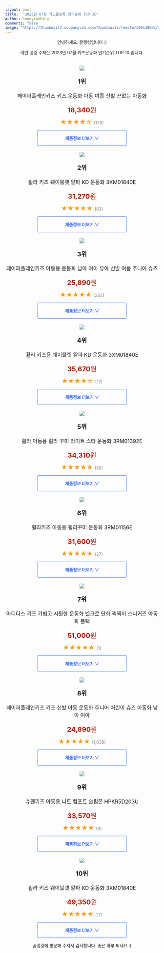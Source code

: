 ```yaml
---
layout: post
title:  "2023년 07월 키즈운동화 인기순위 TOP 10"
author: honeyranking
comments: false
image: "https://thumbnail7.coupangcdn.com/thumbnails/remote/300x300ex/image/vendor_inventory/5609/c4c6780c7fda67db73065a10600bfeda1e267f252d5fcae96871dd296c5e.jpg"
---
```

<p style="text-align: center;">안녕하세요. 꿀랭킹입니다 :)</p>
<p style="text-align: center;">이번 랭킹 주제는 2023년 07월 키즈운동화 인기순위 TOP 10 입니다.</p><center><img src="https://thumbnail7.coupangcdn.com/thumbnails/remote/300x300ex/image/vendor_inventory/5609/c4c6780c7fda67db73065a10600bfeda1e267f252d5fcae96871dd296c5e.jpg" style="margin-top:20px" /></center><p style="text-align: center; font-size: 20px"><b>1위</b></p><p style="text-align: center; font-size: 17px">페이퍼플레인키즈 키즈 운동화 아동 여름 신발 끈없는 아동화</p><p style="text-align: center;"><span style="color: #b61800; font-size: 22px;"><b>18,340</b>원</span></p><p style="text-align: center;"><span style="color: #ff9600; font-size: 20px;">★★★★☆ </span><span style="color: #878787;">(125)</span></p><center><a href="https://link.coupang.com/a/3iqVO"><div style="font-size: 14px; display: inline-block; padding: 15px 90px; color: #346aff; border-radius: 2px; border: 1px solid #346aff; cursor: pointer;"><b>제품정보 더보기 &or;</b></div></a></center><center><img src="https://thumbnail7.coupangcdn.com/thumbnails/remote/300x300ex/image/retail/images/4614640311374902-1393534d-8dcb-43ed-914d-1b56059852e3.jpg" style="margin-top:20px" /></center><p style="text-align: center; font-size: 20px"><b>2위</b></p><p style="text-align: center; font-size: 17px">휠라 키즈 웨이블렛 알파 KD 운동화 3XM01840E</p><p style="text-align: center;"><span style="color: #b61800; font-size: 22px;"><b>31,270</b>원</span></p><p style="text-align: center;"><span style="color: #ff9600; font-size: 20px;">★★★★★ </span><span style="color: #878787;">(83)</span></p><center><a href="https://link.coupang.com/a/3iqVP"><div style="font-size: 14px; display: inline-block; padding: 15px 90px; color: #346aff; border-radius: 2px; border: 1px solid #346aff; cursor: pointer;"><b>제품정보 더보기 &or;</b></div></a></center><center><img src="https://thumbnail6.coupangcdn.com/thumbnails/remote/300x300ex/image/vendor_inventory/aa35/7c7d48cf7f3eab41f083bbbb7efb39e6473895697b127ed42e3eadf1b778.jpg" style="margin-top:20px" /></center><p style="text-align: center; font-size: 20px"><b>3위</b></p><p style="text-align: center; font-size: 17px">페이퍼플레인키즈 아동용 운동화 남아 여아 유아 신발 여름 주니어 슈즈</p><p style="text-align: center;"><span style="color: #b61800; font-size: 22px;"><b>25,890</b>원</span></p><p style="text-align: center;"><span style="color: #ff9600; font-size: 20px;">★★★★★ </span><span style="color: #878787;">(332)</span></p><center><a href="https://link.coupang.com/a/3iqVS"><div style="font-size: 14px; display: inline-block; padding: 15px 90px; color: #346aff; border-radius: 2px; border: 1px solid #346aff; cursor: pointer;"><b>제품정보 더보기 &or;</b></div></a></center><center><img src="https://thumbnail7.coupangcdn.com/thumbnails/remote/300x300ex/image/retail/images/4786722232364582-4df02494-aec6-4a44-948b-17a45cb1afe9.jpg" style="margin-top:20px" /></center><p style="text-align: center; font-size: 20px"><b>4위</b></p><p style="text-align: center; font-size: 17px">휠라 키즈용 웨이블렛 알파 KD 운동화 3XM01840E</p><p style="text-align: center;"><span style="color: #b61800; font-size: 22px;"><b>35,670</b>원</span></p><p style="text-align: center;"><span style="color: #ff9600; font-size: 20px;">★★★★☆ </span><span style="color: #878787;">(12)</span></p><center><a href="https://link.coupang.com/a/3iqVT"><div style="font-size: 14px; display: inline-block; padding: 15px 90px; color: #346aff; border-radius: 2px; border: 1px solid #346aff; cursor: pointer;"><b>제품정보 더보기 &or;</b></div></a></center><center><img src="https://thumbnail10.coupangcdn.com/thumbnails/remote/300x300ex/image/rs_quotation_api/lwtaigs1/84bb2d49d6aa4f43ac2dc9ea856c92ea.jpg" style="margin-top:20px" /></center><p style="text-align: center; font-size: 20px"><b>5위</b></p><p style="text-align: center; font-size: 17px">휠라 아동용 휠라 꾸미 라이트 스타 운동화 3RM01392E</p><p style="text-align: center;"><span style="color: #b61800; font-size: 22px;"><b>34,310</b>원</span></p><p style="text-align: center;"><span style="color: #ff9600; font-size: 20px;">★★★★★ </span><span style="color: #878787;">(59)</span></p><center><a href="https://link.coupang.com/a/3iqVV"><div style="font-size: 14px; display: inline-block; padding: 15px 90px; color: #346aff; border-radius: 2px; border: 1px solid #346aff; cursor: pointer;"><b>제품정보 더보기 &or;</b></div></a></center><center><img src="https://thumbnail10.coupangcdn.com/thumbnails/remote/300x300ex/image/retail/images/2022/02/14/15/0/13d11ff2-2a8c-45a4-a693-62cabe8f3405.jpg" style="margin-top:20px" /></center><p style="text-align: center; font-size: 20px"><b>6위</b></p><p style="text-align: center; font-size: 17px">휠라키즈 아동용 휠라꾸미 운동화 3RM01156E</p><p style="text-align: center;"><span style="color: #b61800; font-size: 22px;"><b>31,600</b>원</span></p><p style="text-align: center;"><span style="color: #ff9600; font-size: 20px;">★★★★★ </span><span style="color: #878787;">(27)</span></p><center><a href="https://link.coupang.com/a/3iqVY"><div style="font-size: 14px; display: inline-block; padding: 15px 90px; color: #346aff; border-radius: 2px; border: 1px solid #346aff; cursor: pointer;"><b>제품정보 더보기 &or;</b></div></a></center><center><img src="https://thumbnail9.coupangcdn.com/thumbnails/remote/300x300ex/image/vendor_inventory/b128/89076a681d87febce1af278dbd804f3abb4d524ae143b8fb356373b5e717.jpg" style="margin-top:20px" /></center><p style="text-align: center; font-size: 20px"><b>7위</b></p><p style="text-align: center; font-size: 17px">아디다스 키즈 가볍고 시원한 운동화 벨크로 단화 찍찍이 스니커즈 아동화 블랙</p><p style="text-align: center;"><span style="color: #b61800; font-size: 22px;"><b>51,000</b>원</span></p><p style="text-align: center;"><span style="color: #ff9600; font-size: 20px;">★★★★★ </span><span style="color: #878787;">(1)</span></p><center><a href="https://link.coupang.com/a/3iqV1"><div style="font-size: 14px; display: inline-block; padding: 15px 90px; color: #346aff; border-radius: 2px; border: 1px solid #346aff; cursor: pointer;"><b>제품정보 더보기 &or;</b></div></a></center><center><img src="https://thumbnail7.coupangcdn.com/thumbnails/remote/300x300ex/image/vendor_inventory/b482/524ea353f15ef09dbdac3f06c0765d93c1e1b6bf6d91b3dc7db05f334b21.jpg" style="margin-top:20px" /></center><p style="text-align: center; font-size: 20px"><b>8위</b></p><p style="text-align: center; font-size: 17px">페이퍼플레인키즈 키즈 신발 아동 운동화 주니어 어린이 슈즈 아동화 남아 여아</p><p style="text-align: center;"><span style="color: #b61800; font-size: 22px;"><b>24,890</b>원</span></p><p style="text-align: center;"><span style="color: #ff9600; font-size: 20px;">★★★★★ </span><span style="color: #878787;">(1,039)</span></p><center><a href="https://link.coupang.com/a/3iqV2"><div style="font-size: 14px; display: inline-block; padding: 15px 90px; color: #346aff; border-radius: 2px; border: 1px solid #346aff; cursor: pointer;"><b>제품정보 더보기 &or;</b></div></a></center><center><img src="https://thumbnail8.coupangcdn.com/thumbnails/remote/300x300ex/image/rs_quotation_api/yikyfwiy/46d6b4efbbbe4c488136aede5bc2035b.jpg" style="margin-top:20px" /></center><p style="text-align: center; font-size: 20px"><b>9위</b></p><p style="text-align: center; font-size: 17px">슈펜키즈 아동용 니트 컴포트 슬립온 HPKR5D203U</p><p style="text-align: center;"><span style="color: #b61800; font-size: 22px;"><b>33,570</b>원</span></p><p style="text-align: center;"><span style="color: #ff9600; font-size: 20px;">★★★★★ </span><span style="color: #878787;">(6)</span></p><center><a href="https://link.coupang.com/a/3iqV3"><div style="font-size: 14px; display: inline-block; padding: 15px 90px; color: #346aff; border-radius: 2px; border: 1px solid #346aff; cursor: pointer;"><b>제품정보 더보기 &or;</b></div></a></center><center><img src="https://thumbnail10.coupangcdn.com/thumbnails/remote/300x300ex/image/retail/images/4784315917000252-278f5017-b9a7-401f-b358-bef8b4330478.jpg" style="margin-top:20px" /></center><p style="text-align: center; font-size: 20px"><b>10위</b></p><p style="text-align: center; font-size: 17px">휠라 키즈 웨이블렛 알파 KD 운동화 3XM01840E</p><p style="text-align: center;"><span style="color: #b61800; font-size: 22px;"><b>49,350</b>원</span></p><p style="text-align: center;"><span style="color: #ff9600; font-size: 20px;">★★★★★ </span><span style="color: #878787;">(17)</span></p><center><a href="https://link.coupang.com/a/3iqV4"><div style="font-size: 14px; display: inline-block; padding: 15px 90px; color: #346aff; border-radius: 2px; border: 1px solid #346aff; cursor: pointer;"><b>제품정보 더보기 &or;</b></div></a></center><p style="text-align: center;">꿀랭킹에 방문해 주셔서 감사합니다. 좋은 하루 되세요 :)</p>